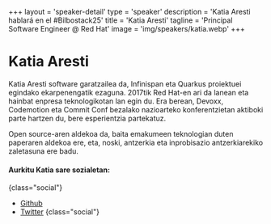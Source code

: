 +++
layout = 'speaker-detail'
type = 'speaker'
description = 'Katia Aresti hablará en el #Bilbostack25'
title = 'Katia Aresti'
tagline = 'Principal Software Engineer @ Red Hat'
image = 'img/speakers/katia.webp'
+++

# Katia Aresti

Katia Aresti software garatzailea da, Infinispan eta Quarkus proiektuei egindako ekarpenengatik ezaguna. 2017tik Red Hat-en ari da lanean eta hainbat enpresa teknologikotan lan egin du. Era berean, Devoxx, Codemotion eta Commit Conf bezalako nazioarteko konferentzietan aktiboki parte hartzen du, bere esperientzia partekatuz.  

Open source-aren aldekoa da, baita emakumeen teknologian duten paperaren aldekoa ere, eta, noski, antzerkia eta inprobisazio antzerkiarekiko zaletasuna ere badu.

#### Aurkitu Katia sare sozialetan:

{class="social"}

- [Github](https://github.com/karesti)
- [Twitter](https://x.com/karesti)
  {class="social"}
